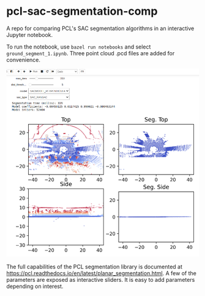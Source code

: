 # pcl-sac-segmentation-comp

A repo for comparing PCL's SAC segmentation algorithms in an interactive Jupyter notebook.

To run the notebook, use `bazel run notebooks` and select `ground_segment_1.ipynb`. Three point cloud .pcd files are added for convenience.

![](./screen1.png)

The full capabilities of the PCL segmentation library is documented at https://pcl.readthedocs.io/en/latest/planar_segmentation.html. A few of the parameters are exposed as interactive sliders. It is easy to add parameters depending on interest.
